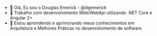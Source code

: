 - 👋 Olá, Eu sou o Douglas Emerick - @dgemerick
- 👀 Trabalho com desenvolvimento Web/WebApi utilizando .NET Core e Angular 2+
- 🌱 Estou aprendendo e aprimorando meus conhecimentos em Arquitetura e Melhores Práticas no desenvolvimento de software
